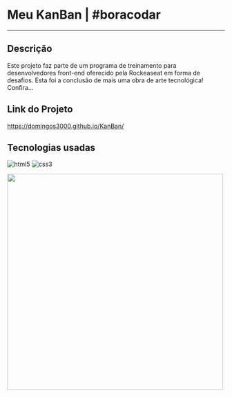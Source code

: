 # Meu KanBan | #boracodar
---

## Descrição
Este projeto faz parte de um programa de treinamento para desenvolvedores front-end oferecido pela Rockeaseat em forma de desafios.
Esta foi a conclusão de mais uma obra de arte tecnológica! Confira...

## Link do Projeto
<https://domingos3000.github.io/KanBan/>

## Tecnologias usadas

![html5](https://img.shields.io/badge/HTML5-E34F26?style=for-the-badge&logo=html5&logoColor=white)
![css3](https://img.shields.io/badge/CSS3-1572B6?style=for-the-badge&logo=css3&logoColor=white)

<img src="https://user-images.githubusercontent.com/72228890/228238727-a631a28b-6f01-4d21-9f4d-8aa71855630f.png"  width="500px"/>
